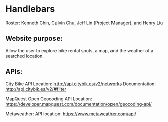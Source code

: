 # Handlebars
Roster: Kenneth Chin, Calvin Chu, Jeff Lin (Project Manager), and Henry Liu

## Website purpose:
Allow the user to explore bike rental spots, a map, and the weather of a searched location.

## APIs:
City Bike
API Location: http://api.citybik.es/v2/networks
Documentation: http://api.citybik.es/v2/#filter

MapQuest Open Geocoding
API Location: https://developer.mapquest.com/documentation/open/geocoding-api/

Metaweather:
API location: https://www.metaweather.com/api/
